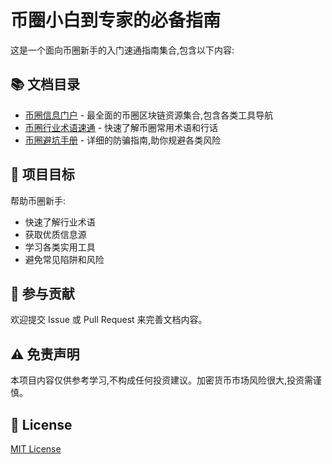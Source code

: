 # 币圈小白到专家的必备指南

这是一个面向币圈新手的入门速通指南集合,包含以下内容:

## 📚 文档目录

- [币圈信息门户](./币圈信息门户.md) - 最全面的币圈区块链资源集合,包含各类工具导航
- [币圈行业术语速通](./币圈行业术语速通.md) - 快速了解币圈常用术语和行话
- [币圈避坑手册](./币圈避坑手册.md) - 详细的防骗指南,助你规避各类风险

## 🎯 项目目标

帮助币圈新手:
- 快速了解行业术语
- 获取优质信息源
- 学习各类实用工具
- 避免常见陷阱和风险

## 🤝 参与贡献

欢迎提交 Issue 或 Pull Request 来完善文档内容。

## ⚠️ 免责声明

本项目内容仅供参考学习,不构成任何投资建议。加密货币市场风险很大,投资需谨慎。

## 📝 License

[MIT License](./LICENSE) 